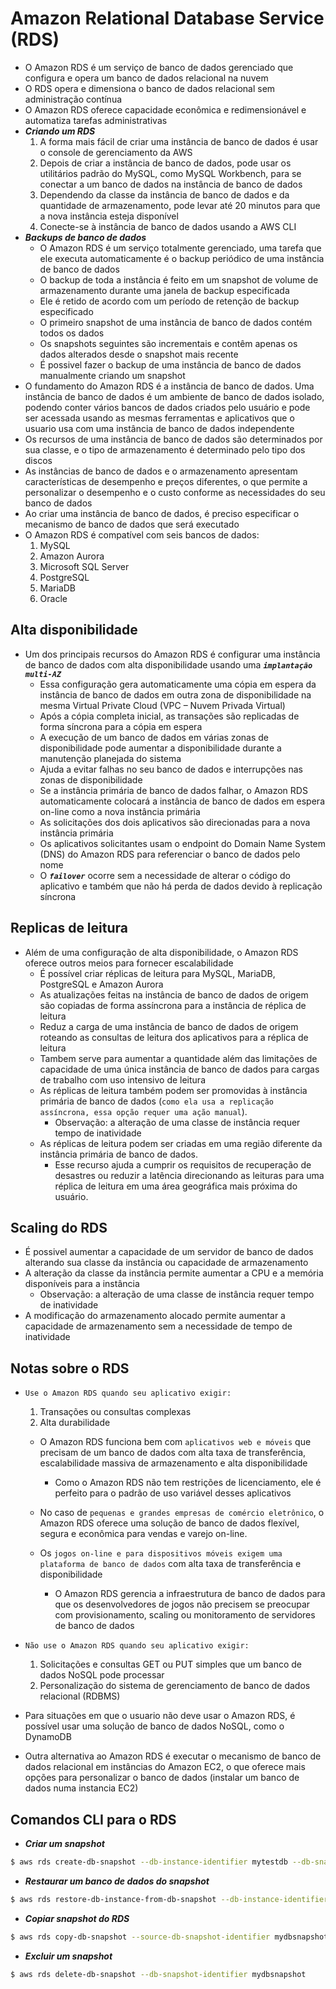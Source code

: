 # **Amazon Relational Database Service (RDS)**

- O Amazon RDS é um serviço de banco de dados gerenciado que configura e opera um banco de dados relacional na nuvem
- O RDS opera e dimensiona o banco de dados relacional sem administração contínua
- O Amazon RDS oferece capacidade econômica e redimensionável e automatiza tarefas administrativas
- **_Criando um RDS_**
  1. A forma mais fácil de criar uma instância de banco de dados é usar o console de gerenciamento da AWS
  2. Depois de criar a instância de banco de dados, pode usar os utilitários padrão do MySQL, como MySQL Workbench, para se conectar a um banco de dados na instância de banco de dados
  3. Dependendo da classe da instância de banco de dados e da quantidade de armazenamento, pode levar até 20 minutos para que a nova instância esteja disponível
  4. Conecte-se à instância de banco de dados usando a AWS CLI
- **_Backups de banco de dados_**
  - O Amazon RDS é um serviço totalmente gerenciado, uma tarefa que ele executa automaticamente é o backup periódico de uma instância de banco de dados
  - O backup de toda a instância é feito em um snapshot de volume de armazenamento durante uma janela de backup especificada
  - Ele é retido de acordo com um período de retenção de backup especificado
  - O primeiro snapshot de uma instância de banco de dados contém todos os dados
  - Os snapshots seguintes são incrementais e contêm apenas os dados alterados desde o snapshot mais recente
  - É possivel fazer o backup de uma instância de banco de dados manualmente criando um snapshot
- O fundamento do Amazon RDS é a instância de banco de dados. Uma instância de banco de dados é um ambiente de banco de dados isolado, podendo conter vários bancos de dados criados pelo usuário e pode ser acessada usando as mesmas ferramentas e aplicativos que o usuario usa com uma instância de banco de dados independente
- Os recursos de uma instância de banco de dados são determinados por sua classe, e o tipo de armazenamento é determinado pelo tipo dos discos
- As instâncias de banco de dados e o armazenamento apresentam características de desempenho e preços diferentes, o que permite a personalizar o desempenho e o custo conforme as necessidades do seu banco de dados
- Ao criar uma instância de banco de dados, é preciso especificar o mecanismo de banco de dados que será executado
- O Amazon RDS é compatível com seis bancos de dados:
  1. MySQL
  2. Amazon Aurora
  3. Microsoft SQL Server
  4. PostgreSQL
  5. MariaDB
  6. Oracle

## **Alta disponibilidade**

- Um dos principais recursos do Amazon RDS é configurar uma instância de banco de dados com alta disponibilidade usando uma **_`implantação multi-AZ`_**
  - Essa configuração gera automaticamente uma cópia em espera da instância de banco de dados em outra zona de disponibilidade na mesma Virtual Private Cloud (VPC – Nuvem Privada Virtual)
  - Após a cópia completa inicial, as transações são replicadas de forma síncrona para a cópia em espera
  - A execução de um banco de dados em várias zonas de disponibilidade pode aumentar a disponibilidade durante a manutenção planejada do sistema
  - Ajuda a evitar falhas no seu banco de dados e interrupções nas zonas de disponibilidade
  - Se a instância primária de banco de dados falhar, o Amazon RDS automaticamente colocará a instância de banco de dados em espera on-line como a nova instância primária
  - As solicitações dos dois aplicativos são direcionadas para a nova instância primária
  - Os aplicativos solicitantes usam o endpoint do Domain Name System (DNS) do Amazon RDS para referenciar o banco de dados pelo nome
  - O **_`failover`_** ocorre sem a necessidade de alterar o código do aplicativo e também que não há perda de dados devido à replicação síncrona

## **Replicas de leitura**

- Além de uma configuração de alta disponibilidade, o Amazon RDS oferece outros meios para fornecer escalabilidade
  - É possível criar réplicas de leitura para MySQL, MariaDB, PostgreSQL e Amazon Aurora
  - As atualizações feitas na instância de banco de dados de origem são copiadas de forma assíncrona para a instância de réplica de leitura
  - Reduz a carga de uma instância de banco de dados de origem roteando as consultas de leitura dos aplicativos para a réplica de leitura
  - Tambem serve para aumentar a quantidade além das limitações de capacidade de uma única instância de banco de dados para cargas de trabalho com uso intensivo de leitura
  - As réplicas de leitura também podem ser promovidas à instância primária de banco de dados (`como ela usa a replicação assíncrona, essa opção requer uma ação manual`).
    - Observação: a alteração de uma classe de instância requer tempo de inatividade
  - As réplicas de leitura podem ser criadas em uma região diferente da instância primária de banco de dados.
    - Esse recurso ajuda a cumprir os requisitos de recuperação de desastres ou reduzir a latência direcionando as leituras para uma réplica de leitura em uma área geográfica mais próxima do usuário.

## **Scaling do RDS**

- É possivel aumentar a capacidade de um servidor de banco de dados alterando sua classe da instância ou capacidade de armazenamento
- A alteração da classe da instância permite aumentar a CPU e a memória disponíveis para a instância
  - Observação: a alteração de uma classe de instância requer tempo de inatividade
- A modificação do armazenamento alocado permite aumentar a capacidade de armazenamento sem a necessidade de tempo de inatividade

## **Notas sobre o RDS**

- `Use o Amazon RDS quando seu aplicativo exigir:`

  1. Transações ou consultas complexas
  2. Alta durabilidade

  - O Amazon RDS funciona bem com `aplicativos web e móveis` que precisam de um banco de dados com alta taxa de transferência, escalabilidade massiva de armazenamento e alta disponibilidade

    - Como o Amazon RDS não tem restrições de licenciamento, ele é perfeito para o padrão de uso variável desses aplicativos

  - No caso de `pequenas e grandes empresas de comércio eletrônico`, o Amazon RDS oferece uma solução de banco de dados flexível, segura e econômica para vendas e varejo on-line.
  - Os `jogos on-line e para dispositivos móveis exigem uma plataforma de banco de dados` com alta taxa de transferência e disponibilidade
    - O Amazon RDS gerencia a infraestrutura de banco de dados para que os desenvolvedores de jogos não precisem se preocupar com provisionamento, scaling ou monitoramento de servidores de banco de dados

- `Não use o Amazon RDS quando seu aplicativo exigir: `
  1. Solicitações e consultas GET ou PUT simples que um banco de dados NoSQL pode processar
  2. Personalização do sistema de gerenciamento de banco de dados relacional (RDBMS)
- Para situações em que o usuario não deve usar o Amazon RDS, é possível usar uma solução de banco de dados NoSQL, como o DynamoDB
- Outra alternativa ao Amazon RDS é executar o mecanismo de banco de dados relacional em instâncias do Amazon EC2, o que oferece mais opções para personalizar o banco de dados (instalar um banco de dados numa instancia EC2)

## **Comandos CLI para o RDS**

- **_Criar um snapshot_**

```bash
$ aws rds create-db-snapshot --db-instance-identifier mytestdb --db-snapshot-identifier mydbsnapshot
```

- **_Restaurar um banco de dados do snapshot_**

```bash
$ aws rds restore-db-instance-from-db-snapshot --db-instance-identifier mytestdb-new --db-snapshot-identifier mydbsnapshot
```

- **_Copiar snapshot do RDS_**

```bash
$ aws rds copy-db-snapshot --source-db-snapshot-identifier mydbsnapshot --target-db-snapshot-identifier mydbsnapshot-copy --copy-tags
```

- **_Excluir um snapshot_**

```bash
$ aws rds delete-db-snapshot --db-snapshot-identifier mydbsnapshot
```
